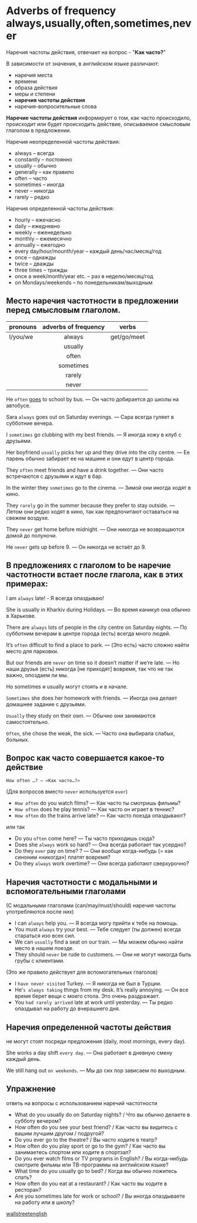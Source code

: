 # Adverbs of frequency always,usually,often,sometimes,never 

Наречия частоты действия, отвечает на вопрос - "**Как часто?**" 
 
В зависимости от значения, в английском языке различают:
- наречия места
- времени 
- образа действия
- меры и степени
- **наречия частоты действия** 
- наречия-вопросительные слова
 
**Наречие частоты действия** информирует о том, как часто происходило, происходит или будет происходить действие, описываемое смысловым глаголом в предложении. 
 
Наречия неопределенной частоты действия: 
- always – всегда 
- constantly – постоянно
- usually – обычно
- generally – как правило
- often – часто
- sometimes – иногда
- never – никогда
- rarely – редко

Наречия определенной частоты действия: 
- hourly – ежечасно
- daily – ежедневно
- weekly – еженедельно
- monthly – ежемесячно
- annually – ежегодно
- every day/hour/mounth/year – каждый день/час/месяц/год
- once – однажды
- twice – дважды
- three times – трижды
- once a week/month/year etc. – раз в неделю/месяц/год
- on Mondays/weekends – по понедельникам/выходным

## Место наречия частотности в предложении перед смысловым глаголом.

|  pronouns     | adverbs of frequency  |  verbs  | 
| ------------- |:-------------:  |:-------------:| 
|   I/you/we    |  always         |   get/go/meet | 
|               |  usually        | | 
|               |  often          | | 
|               |  sometimes      | | 
|               |  rarely         | | 
|               |  never          | | 

He `often` <ins>goes</ins> to school by bus. — Он часто добирается до школы на автобусе.

Sara `always` goes out on Saturday evenings. — Сара всегда гуляет в субботние вечера.

I `sometimes` go clubbing with my best friends. — Я иногда хожу в клуб с друзьями.

Her boyfriend `usually` picks her up and they drive into the city centre. — Ее парень обычно забирает ее на машине и они едут в центр города.

They `often` meet friends and have a drink together. — Они часто встречаются с друзьями и идут в бар.

In the winter they `sometimes` go to the cinema. — Зимой они иногда ходят в кино.

They `rarely` go in the summer because they prefer to stay outside. — Летом они редко ходят в кино, так как предпочитают оставаться на свежем воздухе.

They `never` get home before midnight. — Они никогда не возвращаются домой до полуночи.

He `never` gets up before 9. — Он никогда не встаёт до 9.

 
## В предложениях с глаголом to be наречие частотности встает после глагола, как в этих примерах:

I am `always` late! - Я всегда опаздываю!

She is usually in Kharkiv during Holidays. — Во время каникул она обычно в Харькове.

There are `always` lots of people in the city centre on Saturday nights. — По субботним вечерам в центре города (есть) всегда много людей.

It’s `often` difficult to find a place to park. — (Это есть) часто сложно найти место для парковки.

But our friends are `never` on time so it doesn’t matter if we’re late. — Но наши друзья (есть) никогда [не приходят] вовремя, так что не так важно, опоздаем ли мы.

Но sometimes и usually могут стоять и в начале.

`Sometimes` she does her homework with friends. — Иногда она делает домашнее задание с друзьями.

`Usually` they study on their own. — Обычно они занимаются самостоятельно.

`Often`, she chose the weak, the sick. — Часто она выбирала слабых, больных.

## Вопрос как часто совершается какое-то действие

`How often …? – «Как часто…?»`

(Для вопросов вместо `never` используется `ever`)


- `How often` do you watch films? — Как часто ты смотришь фильмы?
- `How often` does he play tennis? — Как часто он играет в теннис?
- `How often` do the trains arrive late? — Как часто поезда опаздывают?

или так

- Do you `often` come here? — Ты часто приходишь сюда?
- Does she `always` work so hard? — Она всегда работает так усердно?
- Do they `ever` pay on time? ? — Они вообще когда-нибудь (= как синоним «никогда») платят вовремя?
- Do they `always` work overtime? — Они всегда работают сверхурочно?

## Наречия частотности с модальными и вспомогательными глаголами

(С модальными глаголами (can/may/must/should) наречия частоты употребляются после них)

- I can `always` help you. — Я всегда могу прийти к тебе на помощь.
- You must `always` try your best. — Тебе следует (ты должен) всегда стараться изо всех сил.
- We can `usually` find a seat on our train. — Мы можем обычно найти место в нашем поезде.
- They should `never` be rude to customers. — Они не могут никогда быть грубы с клиентами. 

(Это же правило действует для вспомогательных глаголов)

- I `have never visited` Turkey. — Я никогда не был в Турции.
- He’`s always taking` things from my desk. It’s really annoying. — Он все время берет вещи с моего стола. Это очень раздражает.
- You `had rarely arrived` late at work until yesterday. — Ты редко опаздывал на работу до вчерашнего дня.

## Наречия определенной частоты действия 

не могут стоят посреди предложения (daily, most mornings, every day).

She works a day shift `every day`. — Она работает в дневную смену каждый день.

We still hang out `on weekends`. — Мы до сих пор зависаем по выходным.

## Упражнение

ответь на вопросы с использованием наречий частотности

- What do you usually do on Saturday nights? / Что вы обычно делаете в субботу вечером?
- How often do you see your best friend? / Как часто вы видитесь с вашим лучшим другом / подругой?
- Do you ever go to the theatre? / Вы часто ходите в театр?
- How often do you play sport or go to the gym? / Как часто вы занимаетесь спортом или ходите в спортзал?
- Do you ever watch films or TV programs in English? / Вы когда-нибудь смотрите фильмы или ТВ-программы на английском языке?
- What time do you usually go to bed? / Когда вы обычно ложитесь спать?
- How often do you eat at a restaurant? / Как часто вы ходите в ресторан?
- Are you sometimes late for work or school? / Вы иногда опаздываете на работу или в школу?


[wallstreetenglish](https://www.wallstreetenglish.ru/blog/adverbs-of-frequency/)

